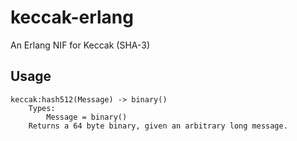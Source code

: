 keccak-erlang
=============

An Erlang NIF for Keccak (SHA-3)

Usage
-----

    keccak:hash512(Message) -> binary()
        Types:
            Message = binary()
        Returns a 64 byte binary, given an arbitrary long message.
